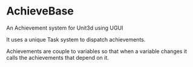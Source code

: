 # AchieveBase
An Achievement system for Unit3d using UGUI

It uses a unique Task system to dispatch achievements.

Achievements are couple to variables so that when a variable changes it calls the achievements that depend on it.
